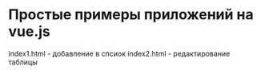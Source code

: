 # Простые примеры приложений на vue.js

index1.html - добавление в спсиок
index2.html - редактирование таблицы